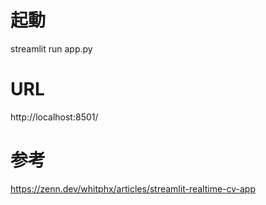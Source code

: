 # 起動

streamlit run app.py

# URL

http://localhost:8501/

# 参考

https://zenn.dev/whitphx/articles/streamlit-realtime-cv-app
